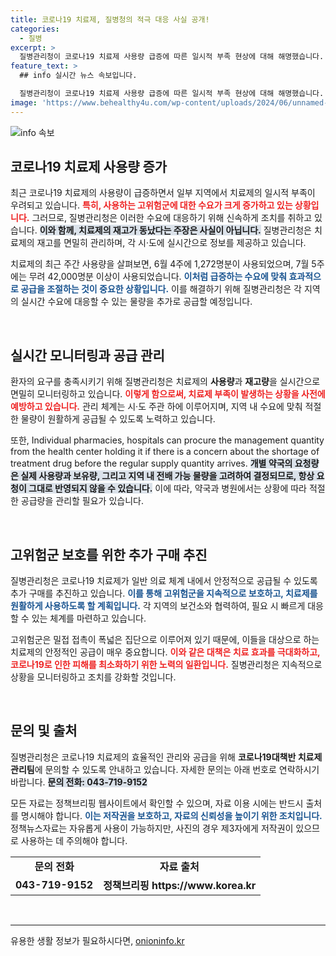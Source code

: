 ```yaml
---
title: 코로나19 치료제, 질병청의 적극 대응 사실 공개!
categories:
  - 질병
excerpt: >
  질병관리청이 코로나19 치료제 사용량 급증에 따른 일시적 부족 현상에 대해 해명했습니다. 팍스로비드 등 치료제의 재고는 여전히 충분하며, 고위험군을 보호하기 위한 추가 구매도 추진 중입니다!
feature_text: >
  ## info 실시간 뉴스 속보입니다.

  질병관리청이 코로나19 치료제 사용량 급증에 따른 일시적 부족 현상에 대해 해명했습니다. 팍스로비드 등 치료제의 재고는 여전히 충분하며, 고위험군을 보호하기 위한 추가 구매도 추진 중입니다!
image: 'https://www.behealthy4u.com/wp-content/uploads/2024/06/unnamed-file.png'
---
```


<p><img src="https://www.behealthy4u.com/wp-content/uploads/2024/06/unnamed-file.png" alt="info 속보" /></p>

<h2 data-ke-size="size26">코로나19 치료제 사용량 증가</h2>

<p data-ke-size="size16">최근 코로나19 치료제의 사용량이 급증하면서 일부 지역에서 치료제의 일시적 부족이 우려되고 있습니다. <b><span style="color: #ee2323;">특히, 사용하는 고위험군에 대한 수요가 크게 증가하고 있는 상황입니다.</span></b> 그러므로, 질병관리청은 이러한 수요에 대응하기 위해 신속하게 조치를 취하고 있습니다. <b><span style="background-color: #21538527;">이와 함께, 치료제의 재고가 동났다는 주장은 사실이 아닙니다.</span></b> 질병관리청은 치료제의 재고를 면밀히 관리하며, 각 시·도에 실시간으로 정보를 제공하고 있습니다.</p>

<p data-ke-size="size16">치료제의 최근 주간 사용량을 살펴보면, 6월 4주에 1,272명분이 사용되었으며, 7월 5주에는 무려 42,000명분 이상이 사용되었습니다. <b><span style="color: #1a5490;">이처럼 급증하는 수요에 맞춰 효과적으로 공급을 조절하는 것이 중요한 상황입니다.</span></b> 이를 해결하기 위해 질병관리청은 각 지역의 실시간 수요에 대응할 수 있는 물량을 추가로 공급할 예정입니다.</p>

<p data-ke-size="size16">&nbsp;</p>

<h2 data-ke-size="size26">실시간 모니터링과 공급 관리</h2>

<p data-ke-size="size16">환자의 요구를 충족시키기 위해 질병관리청은 치료제의 <b>사용량</b>과 <b>재고량</b>을 실시간으로 면밀히 모니터링하고 있습니다. <b><span style="color: #ee2323;">이렇게 함으로써, 치료제 부족이 발생하는 상황을 사전에 예방하고 있습니다.</span></b> 관리 체계는 시·도 주관 하에 이루어지며, 지역 내 수요에 맞춰 적절한 물량이 원활하게 공급될 수 있도록 노력하고 있습니다.</p>

<p data-ke-size="size16">또한, Individual pharmacies, hospitals can procure the management quantity from the health center holding it if there is a concern about the shortage of treatment drug before the regular supply quantity arrives. <b><span style="background-color: #21538527;">개별 약국의 요청량은 실제 사용량과 보유량, 그리고 지역 내 전배 가능 물량을 고려하여 결정되므로, 항상 요청이 그대로 반영되지 않을 수 있습니다.</span></b> 이에 따라, 약국과 병원에서는 상황에 따라 적절한 공급량을 관리할 필요가 있습니다.</p>

<p data-ke-size="size16">&nbsp;</p>

<h2 data-ke-size="size26">고위험군 보호를 위한 추가 구매 추진</h2>

<p data-ke-size="size16">질병관리청은 코로나19 치료제가 일반 의료 체계 내에서 안정적으로 공급될 수 있도록 추가 구매를 추진하고 있습니다. <b><span style="color: #1a5490;">이를 통해 고위험군을 지속적으로 보호하고, 치료제를 원활하게 사용하도록 할 계획입니다.</span></b> 각 지역의 보건소와 협력하여, 필요 시 빠르게 대응할 수 있는 체계를 마련하고 있습니다.</p>

<p data-ke-size="size16">고위험군은 밀접 접촉이 폭넓은 집단으로 이루어져 있기 때문에, 이들을 대상으로 하는 치료제의 안정적인 공급이 매우 중요합니다. <b><span style="color: #ee2323;">이와 같은 대책은 치료 효과를 극대화하고, 코로나19로 인한 피해를 최소화하기 위한 노력의 일환입니다.</span></b> 질병관리청은 지속적으로 상황을 모니터링하고 조치를 강화할 것입니다.</p>

<p data-ke-size="size16">&nbsp;</p>

<h2 data-ke-size="size26">문의 및 출처</h2>

<p data-ke-size="size16">질병관리청은 코로나19 치료제의 효율적인 관리와 공급을 위해 <b>코로나19대책반 치료제관리팀</b>에 문의할 수 있도록 안내하고 있습니다. 자세한 문의는 아래 번호로 연락하시기 바랍니다. <b><span style="background-color: #21538527;">문의 전화: 043-719-9152</span></b></p>

<p data-ke-size="size16">모든 자료는 정책브리핑 웹사이트에서 확인할 수 있으며, 자료 이용 시에는 반드시 출처를 명시해야 합니다. <b><span style="color: #1a5490;">이는 저작권을 보호하고, 자료의 신뢰성을 높이기 위한 조치입니다.</span></b> 정책뉴스자료는 자유롭게 사용이 가능하지만, 사진의 경우 제3자에게 저작권이 있으므로 사용하는 데 주의해야 합니다.</p>

<table>
<tr>
    <td style="text-align: center; height: 17px;"><b>문의 전화</b></td>
    <td style="text-align: center; height: 17px;"><b>자료 출처</b></td>
</tr>
<tr>
    <td style="text-align: center; height: 17px;"><b>043-719-9152</b></td>
    <td style="text-align: center; height: 17px;"><b>정책브리핑 https://www.korea.kr</b></td>
</tr>
</table>

<p data-ke-size="size16">&nbsp;</p>

<hr>
유용한 생활 정보가 필요하시다면, <a href="https://onioninfo.kr" rel="dofollow">onioninfo.kr</a>



